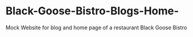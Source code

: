 # Black-Goose-Bistro-Blogs-Home-
Mock Website for blog and home page of a restaurant Black Goose Bistro
